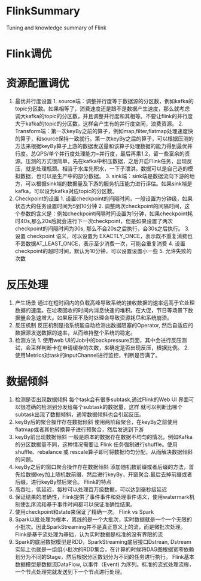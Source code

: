 # FlinkSummary
Tuning and knowledge summary of Flink
# Flink调优

# 资源配置调优
  1. 最优并行度设置
    1. source端：调整并行度等于数据源的分区数，例如kafka的topic分区数。如果相等了，消费速度还是跟不是数据产生速度，那么就考虑调大kafka的topic的分区数，并且调整并行度和其相等。不要让flink的并行度大于kafka的topic的分区数，这样会产生有的并行度空闲，浪费资源。
    2. Transform端：第一次keyBy之前的算子，例如map,filter,flatmap处理速度快的算子，和source保持一致就行。第一次keyBy之后的算子，可以根据压测的方法来根据keyBy算子上游的数据发送量和该算子处理数据的能力得到最优并行度。总QPS/单个并行度处理能力=并行度，最后再乘1.2，留一些富余的资源。压测的方式很简单，先在kafka中积压数据，之后开启Flink任务，出现反压，就是处理瓶颈。相当于水库先积水，一下子泄洪。数据可以是自己造的模拟数据，也可以是生产中的部分数据。
    3. sink端：sink端是数据流向下游的地方，可以根据sink端的数据量及下游的服务抗压能力进行评估。如果sink端是kafka，可以设为kafka对应topic的分区数。
  2. Checkpoint的设置
    1. 设置checkpoint的间隔时间，一般设置为分钟级，如果状态大的任务设置时间为5到10分钟
    2. 调整两次checkpoint的间隔时间，这个参数的含义是：例如checkpoint间隔时间设置为1分钟，如果checkpoint耗时40s,那么20s后就会进行下一次checkpoint，但是如果设置了两次checkpoint的间隔时间为30s, 那么不会20s之后执行，会30s之后执行。
    3. 设置 checkpoint 语义，可以设置为 EXACTLY_ONCE，表示既不重复消费也不丢数据AT_LEAST_ONCE，表示至少消费一次，可能会重复消费
    4. 设置checkpoint的超时时间，默认为10分钟，可以设置设置小一些
    5. 允许失败的次数
# 反压处理
  1. 产生场景
    通过在短时间内的负载高峰导致系统的接收数据的速率远高于它处理数据的速度。在垃圾回收的时间内消息快速的堆积。在大促，节日等场景下数据量会急速增大。如果反压不及时处理会导致资源耗尽和系统崩溃。
  2. 反压机制
  反压机制是指系统能自动检测出数据阻塞的Operator, 然后自适应的数据源发送数据的速率，从而维持整个系统的稳定。
  3. 检测方法
    1. 使用web UI的Job中的backpressure页面，其中会进行反压测试，会采样判断卡在申请缓存的次数，来确定是否出现反压，根据比例。
    2. 使用Metrics对task的inputChannel进行监控，判断是否满了。
  
# 数据倾斜
  1. 检测是否出现数据倾斜
  每个task会有很多subtask,通过Flink的Web UI 界面可以很准确的检测到分发给每个subtask的数据量，这样          就可以判断出哪个subtask出现了数据倾斜，通常数据倾斜也会引起反压。
  2. keyBy后的聚合操作存在数据倾斜
    使用两阶段聚合，在keyBy之前使用flatmap或者其他转换算子进行预聚合，然后发送到下游
  3. keyBy前出现数据倾斜
    一般是原本的数据存在数据不均匀的情况，例如Kafka的分区数据量不同，这种情况需要让 Flink 任务强制进行shuffle。使用shuffle、rebalance 或 rescale算子即可将数据均匀分配，从而解决数据倾斜的问题。
  4. keyBy之后的窗口聚合操作存在数据倾斜
    添加随机数前缀或者后缀的方法，首先给数据key加上随机数前缀，然后进行keyBy，开窗聚合.最后去掉前缀或者后缀，进行keyBy然后聚合。
  Flink的特点
  1. 高吞吐，低延迟，每秒可以处理百万级数据，可以达到毫秒级延迟
  2. 保证结果的准确性，Flink提供了事件事件和处理事件语义，使用watermark机制使乱序流和基于事件时间都可以保证准确性结果。
  3. 使用checkpoint和state来保证了精确一次。
  Flink vs Spark
  1. Spark以批处理为根本，离线的是一个大批次，实时数据就是一个一个无限的小批次。因此SparkStreaming并不是真正意义上的流，而是微批次处理。
  Flink是基于流处理为基础，认为实时数据是标准的没有界限的流
  2. Spark的底层数据模型是RDD，SparkStreaming底层接口Dstrean, Dstream实际上也就是一组组小批次的RDD集合，在计算的时候将DAG图根据宽窄依赖划分为不同的Stage，然后根据分区数划分为不同的任务进行执行。
    Flink基本数据模型是数据流DataFlow, 以事件（Event) 为序列。标准的流式处理流程，一个节点处理完就发送到下一个节点进行处理。
